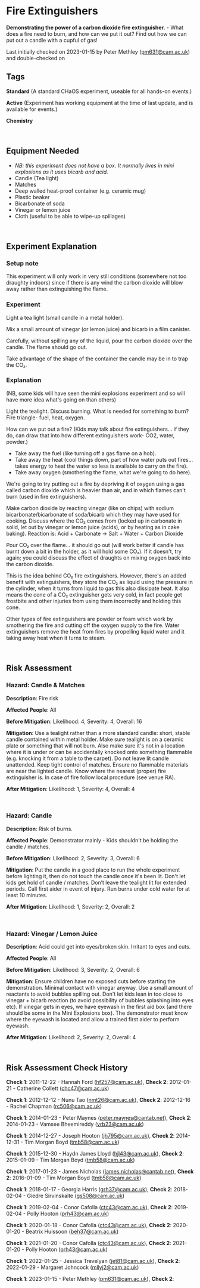 # Fire Extinguishers

**Demonstrating the power of a carbon dioxide fire extinguisher.** - What does a fire need to burn, and how can we put it out? Find out how we can put out a candle with a cupful of gas!

Last initially checked on 2023-01-15 by Peter Methley (pm631@cam.ac.uk) and double-checked on 

## Tags
<!--- Start Tags (DO NOT REMOVE THIS COMMENT) --->

**Standard** (A standard CHaOS experiment, useable for all hands-on events.)

**Active** (Experiment has working equipment at the time of last update, and is available for events.)

**Chemistry**
<!--- End Tags (DO NOT REMOVE THIS COMMENT) --->

<br/>

## Equipment Needed 
- *NB: this experiment does not have a box. It normally lives in mini explosions as it uses bicarb and acid.*
- Candle (Tea light)
- Matches
- Deep walled heat-proof container (e.g. ceramic mug)
- Plastic beaker
- Bicarbonate of soda
- Vinegar or lemon juice
- Cloth (useful to be able to wipe-up spillages)

<br/>

## Experiment Explanation 

### Setup note
This experiment will only work in very still conditions (somewhere not too draughty indoors) since if there is any wind the carbon dioxide will blow away rather than extinguishing the flame.

### Experiment
Light a tea light (small candle in a metal holder).

Mix a small amount of vinegar (or lemon juice) and bicarb in a film canister.

Carefully, without spilling any of the liquid, pour the carbon dioxide over the candle. The flame should go out.

Take advantage of the shape of the container the candle may be in to trap the CO₂.

### Explanation
(NB, some kids will have seen the mini explosions experiment and so will have more idea what's going on than others)

Light the tealight. Discuss burning. What is needed for something to burn? Fire triangle- fuel, heat, oxygen.

How can we put out a fire?
(Kids may talk about fire extinguishers... if they do, can draw that into how different extinguishers work- CO2, water, powder.)
- Take away the fuel (like turning off a gas flame on a hob).
- Take away the heat (cool things down, part of how water puts out fires... takes energy to heat the water so less is available to carry on the fire).
- Take away oxygen (smothering the flame, what we're going to do here).

We're going to try putting out a fire by depriving it of oxygen using a gas called carbon dioxide which is heavier than air, and in which flames can't burn (used in fire extinguishers).

Make carbon dioxide by reacting vinegar (like on chips) with sodium bicarbonate/bicarbonate of soda/bicarb which they may have used for cooking. Discuss where the CO₂ comes from (locked up in carbonate in solid, let out by vinegar or lemon juice (acids), or by heating as in cake baking). Reaction is: Acid + Carbonate → Salt + Water + Carbon Dioxide

Pour CO₂ over the flame... it should go out (will work better if candle has burnt down a bit in the holder, as it will hold some CO₂). If it doesn't, try again; you could discuss the effect of draughts on mixing oxygen back into the carbon dioxide.

This is the idea behind CO₂ fire extinguishers. However, there's an added benefit with extinguishers, they store the CO₂ as liquid using the pressure in the cylinder, when it turns from liquid to gas this also dissipate heat. It also means the cone of a CO₂ extinguisher gets very cold, in fact people get frostbite and other injuries from using them incorrectly and holding this cone. 

Other types of fire extinguishers are powder or foam which work by smothering the fire and cutting off the oxygen supply to the fire. Water extinguishers remove the heat from fires by propelling liquid water and it taking away heat when it turns to steam. 

<br/>

## Risk Assessment

### **Hazard**: Candle & Matches

**Description**: Fire risk

**Affected People**: All

**Before Mitigation**: Likelihood: 4, Severity: 4, Overall: 16

**Mitigation**: Use a tealight rather than a more standard candle: short, stable candle contained within metal holder. Make sure tealight is on a ceramic plate or something that will not burn.  Also make sure it's not in a location where it is under or can be accidentally knocked onto something flammable (e.g. knocking it from a table to the carpet).
Do not leave lit candle unattended.
Keep tight control of matches. Ensure no flammable materials are near the lighted candle. Know where the nearest (proper) fire extinguisher is.
In case of fire follow local procedure (see venue RA).

**After Mitigation**: Likelihood: 1, Severity: 4, Overall: 4

<br/>

### **Hazard**: Candle

**Description**: Risk of burns.

**Affected People**: Demonstrator mainly - Kids shouldn't be holding the candle / matches.

**Before Mitigation**: Likelihood: 2, Severity: 3, Overall: 6

**Mitigation**: Put the candle in a good place to run the whole experiment before lighting it, then do not touch the candle once it's been lit. Don't let kids get hold of candle / matches. Don’t leave the tealight lit for extended periods. 
Call first aider in event of injury. Run burns under cold water for at least 10 minutes.

**After Mitigation**: Likelihood: 1, Severity: 2, Overall: 2

<br/>

### **Hazard**: Vinegar / Lemon Juice

**Description**: Acid could get into eyes/broken skin. Irritant to eyes and cuts.

**Affected People**: All

**Before Mitigation**: Likelihood: 3, Severity: 2, Overall: 6

**Mitigation**: Ensure children have no exposed cuts before starting the demonstration. Minimal contact with vinegar anyway. Use a small amount of reactants to avoid bubbles spilling out.
Don't let kids lean in too close to vinegar + bicarb reaction (to avoid possibility of bubbles splashing into eyes etc).
If vinegar gets in eyes, we have eyewash in the first aid box (and there should be some in the Mini Explosions box). The demonstrator must know where the eyewash is located and allow a trained first aider to perform eyewash.

**After Mitigation**: Likelihood: 2, Severity: 2, Overall: 4

<br/>

## Risk Assessment Check History 

**Check 1**: 2011-12-22 - Hannah Ford (hf257@cam.ac.uk), **Check 2**: 2012-01-21 - Catherine Collett (chc47@cam.ac.uk)

**Check 1**: 2012-12-12 - Nunu Tao (nmt26@cam.ac.uk), **Check 2**: 2012-12-16 - Rachel Chapman (rc506@cam.ac.uk)

**Check 1**: 2014-01-23 - Peter Maynes (peter.maynes@cantab.net), **Check 2**: 2014-01-23 - Vamsee Bheemireddy (vrb23@cam.ac.uk)

**Check 1**: 2014-12-27 - Joseph Hooton (jh795@cam.ac.uk), **Check 2**: 2014-12-31 - Tim Morgan Boyd (tmb58@cam.ac.uk)

**Check 1**: 2015-12-30 - Haydn James Lloyd (hjl43@cam.ac.uk), **Check 2**: 2015-01-09 - Tim Morgan Boyd (tmb58@cam.ac.uk)

**Check 1**: 2017-01-23 - James Nicholas (james.nicholas@cantab.net), **Check 2**: 2016-01-09 - Tim Morgan Boyd (tmb58@cam.ac.uk)

**Check 1**: 2018-01-17 - Georgia Harris (grh37@cam.ac.uk), **Check 2**: 2018-02-04 - Giedre Sirvinskaite (gs508@cam.ac.uk)

**Check 1**: 2019-02-04 - Conor Cafolla (ctc43@cam.ac.uk), **Check 2**: 2019-02-04 - Polly Hooton (prh43@cam.ac.uk)

**Check 1**: 2020-01-18 - Conor Cafolla (ctc43@cam.ac.uk), **Check 2**: 2020-01-20 - Beatrix Huissoon (beh37@cam.ac.uk)

**Check 1**: 2021-01-20 - Conor Cafolla (ctc43@cam.ac.uk), **Check 2**: 2021-01-20 - Polly Hooton (prh43@cam.ac.uk)

**Check 1**: 2022-01-25 - Jessica Trevelyan (jet81@cam.ac.uk), **Check 2**: 2022-01-29 - Margaret Johncock (mllyj2@cam.ac.uk)

**Check 1**: 2023-01-15 - Peter Methley (pm631@cam.ac.uk), **Check 2**: 
